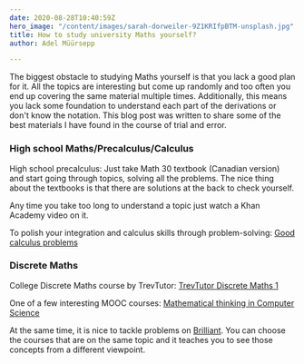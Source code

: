 ```yaml
---
date: 2020-08-28T10:40:59Z
hero_image: "/content/images/sarah-dorweiler-9Z1KRIfpBTM-unsplash.jpg"
title: How to study university Maths yourself?
author: Adel Müürsepp

---
```

The biggest obstacle to studying Maths yourself is that you lack a good plan for it. All the topics are interesting but come up randomly and too often you end up covering the same material multiple times. Additionally, this means you lack some foundation to understand each part of the derivations or don't know the notation. This blog post was written to share some of the best materials I have found in the course of trial and error.

### High school Maths/Precalculus/Calculus

High school precalculus: Just take Math 30 textbook (Canadian version) and start going through topics, solving all the problems. The nice thing about the textbooks is that there are solutions at the back to check yourself.

Any time you take too long to understand a topic just watch a Khan Academy video on it.

To polish your integration and calculus skills through problem-solving: [Good calculus problems](https://tutorial.math.lamar.edu/)

### Discrete Maths

College Discrete Maths course by TrevTutor: [TrevTutor Discrete Maths 1](https://trevtutor.com/discretemath/discretemath1/)

One of a few interesting MOOC courses: [Mathematical thinking in Computer Science](https://www.coursera.org/learn/what-is-a-proof)

At the same time, it is nice to tackle problems on [Brilliant](brilliant.org). You can choose the courses that are on the same topic and it teaches you to see those concepts from a different viewpoint.
